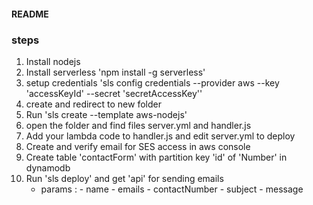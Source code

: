 #### README

### steps

1. Install nodejs
2. Install serverless 'npm install -g serverless'
3. setup credentials 'sls config credentials --provider aws --key 'accessKeyId' --secret 'secretAccessKey''
4. create and redirect to new folder
5. Run 'sls create --template aws-nodejs'
6. open the folder and find files server.yml and handler.js
7. Add your lambda code to handler.js and edit server.yml to deploy
8. Create and verify email for SES access in aws console
9. Create table 'contactForm' with partition key 'id' of 'Number' in dynamodb
10. Run 'sls deploy' and get 'api' for sending emails
    - params : - name - emails - contactNumber - subject - message

